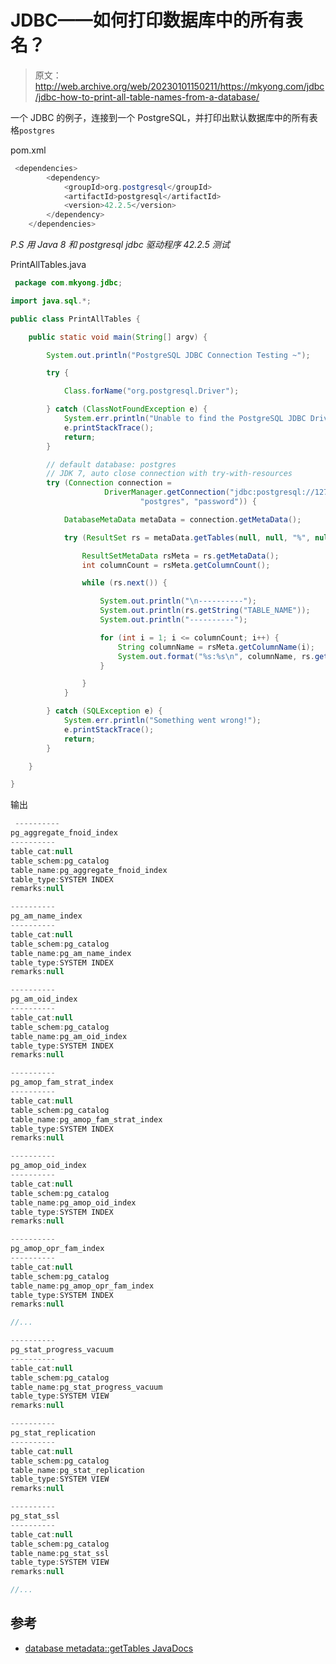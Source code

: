 # JDBC——如何打印数据库中的所有表名？

> 原文：<http://web.archive.org/web/20230101150211/https://mkyong.com/jdbc/jdbc-how-to-print-all-table-names-from-a-database/>

一个 JDBC 的例子，连接到一个 PostgreSQL，并打印出默认数据库中的所有表格`postgres`

pom.xml

```java
 <dependencies>
        <dependency>
            <groupId>org.postgresql</groupId>
            <artifactId>postgresql</artifactId>
            <version>42.2.5</version>
        </dependency>
    </dependencies> 
```

*P.S 用 Java 8 和 postgresql jdbc 驱动程序 42.2.5 测试*

PrintAllTables.java

```java
 package com.mkyong.jdbc;

import java.sql.*;

public class PrintAllTables {

    public static void main(String[] argv) {

        System.out.println("PostgreSQL JDBC Connection Testing ~");

        try {

            Class.forName("org.postgresql.Driver");

        } catch (ClassNotFoundException e) {
            System.err.println("Unable to find the PostgreSQL JDBC Driver!");
            e.printStackTrace();
            return;
        }

        // default database: postgres
        // JDK 7, auto close connection with try-with-resources
        try (Connection connection =
                     DriverManager.getConnection("jdbc:postgresql://127.0.0.1:5432/postgres",
                             "postgres", "password")) {

            DatabaseMetaData metaData = connection.getMetaData();

            try (ResultSet rs = metaData.getTables(null, null, "%", null)) {

                ResultSetMetaData rsMeta = rs.getMetaData();
                int columnCount = rsMeta.getColumnCount();

                while (rs.next()) {

                    System.out.println("\n----------");
                    System.out.println(rs.getString("TABLE_NAME"));
                    System.out.println("----------");

                    for (int i = 1; i <= columnCount; i++) {
                        String columnName = rsMeta.getColumnName(i);
                        System.out.format("%s:%s\n", columnName, rs.getString(i));
                    }

                }
            }

        } catch (SQLException e) {
            System.err.println("Something went wrong!");
            e.printStackTrace();
            return;
        }

    }

} 
```

输出

```java
 ----------
pg_aggregate_fnoid_index
----------
table_cat:null
table_schem:pg_catalog
table_name:pg_aggregate_fnoid_index
table_type:SYSTEM INDEX
remarks:null

----------
pg_am_name_index
----------
table_cat:null
table_schem:pg_catalog
table_name:pg_am_name_index
table_type:SYSTEM INDEX
remarks:null

----------
pg_am_oid_index
----------
table_cat:null
table_schem:pg_catalog
table_name:pg_am_oid_index
table_type:SYSTEM INDEX
remarks:null

----------
pg_amop_fam_strat_index
----------
table_cat:null
table_schem:pg_catalog
table_name:pg_amop_fam_strat_index
table_type:SYSTEM INDEX
remarks:null

----------
pg_amop_oid_index
----------
table_cat:null
table_schem:pg_catalog
table_name:pg_amop_oid_index
table_type:SYSTEM INDEX
remarks:null

----------
pg_amop_opr_fam_index
----------
table_cat:null
table_schem:pg_catalog
table_name:pg_amop_opr_fam_index
table_type:SYSTEM INDEX
remarks:null

//...

----------
pg_stat_progress_vacuum
----------
table_cat:null
table_schem:pg_catalog
table_name:pg_stat_progress_vacuum
table_type:SYSTEM VIEW
remarks:null

----------
pg_stat_replication
----------
table_cat:null
table_schem:pg_catalog
table_name:pg_stat_replication
table_type:SYSTEM VIEW
remarks:null

----------
pg_stat_ssl
----------
table_cat:null
table_schem:pg_catalog
table_name:pg_stat_ssl
table_type:SYSTEM VIEW
remarks:null

//... 
```

## 参考

*   [database metadata::getTables JavaDocs](http://web.archive.org/web/20220216043654/https://docs.oracle.com/javase/8/docs/api/java/sql/DatabaseMetaData.html#getTables-java.lang.String-java.lang.String-java.lang.String-java.lang.String:A-)

<input type="hidden" id="mkyong-current-postId" value="15105">